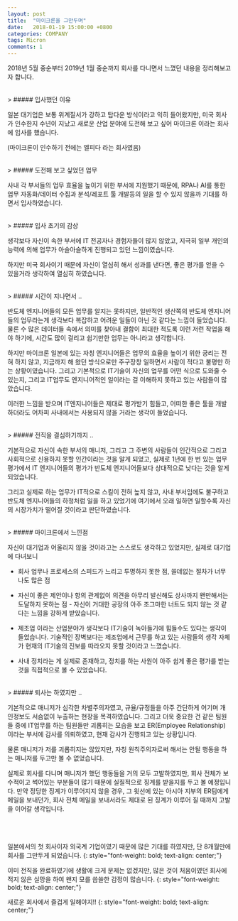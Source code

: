 ```yaml
---
layout: post
title:  "마이크론을 그만두며"
date:   2018-01-19 15:00:00 +0800
categories: COMPANY
tags: Micron
comments: 1
---
```


2018년 5월 중순부터 2019년 1월 중순까지 회사를 다니면서 느꼈던 내용을 정리해보고자 합니다. 

<br>
> ##### 입사했던 이유

일본 대기업은 보통 위계질서가 강하고 탑다운 방식이라고 익히 들어왔지만, 미국 회사가 인수한지 수년이 지났고 새로운 산업 분야에 도전해 보고 싶어 마이크론 이라는 회사에 입사를 했습니다. 

(마이크론이 인수하기 전에는 엘피다 라는 회사였음)


<br>
> ##### 도전해 보고 싶었던 업무

사내 각 부서들의 업무 효율을 높이기 위한 부서에 지원했기 때문에, RPA나 AI를 통한 업무 자동화/데이터 수집과 분석/레포트 툴 개발등의 일을 할 수 있지 않을까 기대를 하면서 입사하였습니다. 


<br>
> ##### 입사 초기의 감상

생각보다 자신이 속한 부서에 IT 전공자나 경험자들이 많지 않았고, 지극히 일부 개인의 능력에 의해 업무가 아슬아슬하게 진행되고 있던 느낌이였습니다. 

하지만 미국 회사이기 때문에 자신이 열심히 해서 성과를 낸다면, 좋은 평가를 얻을 수 있을거라 생각하여 열심히 하였습니다. 


<br>
> ##### 시간이 지나면서 ..

반도체 엔지니어들의 모든 업무를 알지는 못하지만, 일반적인 생산쪽의 반도체 엔지니어들의 업무라는게 생각보다 복잡하고 어려운 일들이 아닌 것 같다는 느낌이 들었습니다. 물론 수 많은 데이터들 속에서 의미를 찾아내 결함이 최대한 적도록 이런 저런 작업을 해야 하기에, 시간도 많이 걸리고 쉽기만한 업무는 아니라고 생각합니다. 

하지만 마이크론 일본에 있는 자칭 엔지니어들은 업무의 효율을 높이기 위한 궁리는 전혀 하지 않고, 지금까지 해 왔던 방식으로만 주구장창 일하면서 사람이 적다고 불평만 하는 상황이였습니다. 그리고 기본적으로 IT기술이 자신의 업무를 어떤 식으로 도와줄 수 있는지, 그리고 IT업무도 엔지니어적인 일이라는 걸 이해하지 못하고 있는 사람들이 많았습니다. 

이러한 느낌을 받으며 IT엔지니어들은 제대로 평가받기 힘들고, 어떠한 좋은 툴을 개발하더라도 어차피 사내에서는 사용되지 않을 거라는 생각이 들었습니다.


<br>
> ##### 전직을 결심하기까지 ..

기본적으로 자신이 속한 부서의 매니저, 그리고 그 주변의 사람들이 인간적으로 그리고 사회적으로 신용하지 못할 인간이라는 것을 알게 되었고, 실제로 1년에 한 번 있는 업무평가에서 IT 엔지니어들의 평가가 반도체 엔지니어들보다 상대적으로 낮다는 것을 알게 되었습니다. 

그리고 실제로 하는 업무가 IT적으로 스킬이 전혀 높지 않고, 사내 부서임에도 불구하고 반도체 엔지니어들의 하청처럼 일을 하고 있었기에 여기에서 오래 일하면 일할수록 자신의 시장가치가 떨어질 것이라고 판단하였습니다. 


<br>
> ##### 마이크론에서 느낀점

자신이 대기업과 어울리지 않을 것이라고는 스스로도 생각하고 있었지만, 실제로 대기업에 다녀보니

* 회사 업무나 프로세스의 스피드가 느리고 투명하지 못한 점, 쓸데없는 절차가 너무나도 많은 점

* 자신이 좋은 제안이나 항의 관계없이 의견을 아무리 발신해도 상사까지 왠만해서는 도달하지 못하는 점 - 자신이 거대한 공장의 아주 조그마한 너트도 되지 않는 것 같다는 느낌을 강하게 받았습니다. 

* 제조업 이라는 산업분야가 생각보다 IT기술이 녹아들기에 힘들수도 있다는 생각이 들었습니다. 기술적인 장벽보다는 제조업에서 근무를 하고 있는 사람들의 생각 자체가 현재의 IT기술의 진보를 따라오지 못할 것이라고 느꼈습니다. 

* 사내 정치라는 게 실제로 존재하고, 정치를 하는 사원이 아주 쉽게 좋은 평가를 받는 것을 직접적으로 볼 수 있었습니다. 


<br>
> ##### 퇴사는 하였지만 ..

기본적으로 매니저가 심각한 차별주의자였고, 규율/규정들을 아주 간단하게 어기며 개인정보도 서슴없이 누출하는 현장을 목격하였습니다. 그리고 더욱 중요한 건 같은 팀원들 중에 IT업무를 하는 팀원들만 괴롭히는 모습을 보고 ER(Employee Relationship)이라는 부서에 감사를 의뢰하였고, 현재 감사가 진행되고 있는 상황입니다. 

물론 매니저가 저를 괴롭히지는 않았지만, 자칭 원칙주의자로써 해서는 안될 행동을 하는 매니저를 두고만 볼 수 없었습니다. 

실제로 회사를 다니며 매니저가 했던 행동들을 거의 모두 고발하였지만, 회사 전체가 보수적이고 썩어있는 부분들이 많기 때문에 실질적으로 징계를 받을지를 두고 볼 예정입니다. 만약 정당한 징계가 이루어지지 않을 경우, 그 윗선에 있는 아시아 지부의 ER팀에게 메일을 보내던가, 회사 전체 메일을 보내서라도 제대로 된 징계가 이루어 질 때까지 고발을 이어갈 생각입니다. 


<br><br><br>
일본에서의 첫 회사이자 외국계 기업이였기 때문에 많은 기대를 하였지만, 단 8개월만에 회사를 그만두게 되었습니다. 
{: style="font-weight: bold; text-align: center;"}

이미 전직을 완료하였기에 생활에 크게 문제는 없겠지만, 많은 것이 처음이였던 회사에 적지 않은 실망을 하여 왠지 모를 씁쓸한 감정이 많습니다. 
{: style="font-weight: bold; text-align: center;"}

새로운 회사에서 즐겁게 일해야지!!
{: style="font-weight: bold; text-align: center;"}

<br><br><br>
